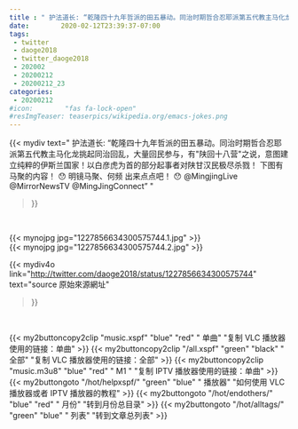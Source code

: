```yaml
---
title : " 护法道长: “乾隆四十九年哲派的田五暴动。同治时期哲合忍耶派第五代教主马化龙挑起同治回乱，大量回民参与，有&quot;陕回十八营&quot;之说，意图建立纯粹的伊斯兰国家！以白彦虎为首的部分起事者对陕甘汉民极尽杀戮！&#10;下图有马聚的内容！&#10;😯&#10;明镜马聚、何频&#10;出来点点吧！&#10;😯&#10;@MingjingLive @MirrorNewsTV &#10;@MingJingConnect”  "
date:        2020-02-12T23:39:37-07:00
tags:
 - twitter
 - daoge2018
 - twitter_daoge2018
 - 202002
 - 20200212
 - 20200212_23
categories:
 - 20200212
#icon:        "fas fa-lock-open"
#resImgTeaser: teaserpics/wikipedia.org/emacs-jokes.png
---
```


{{< mydiv text=" 护法道长: “乾隆四十九年哲派的田五暴动。同治时期哲合忍耶派第五代教主马化龙挑起同治回乱，大量回民参与，有&quot;陕回十八营&quot;之说，意图建立纯粹的伊斯兰国家！以白彦虎为首的部分起事者对陕甘汉民极尽杀戮！&#10;下图有马聚的内容！&#10;😯&#10;明镜马聚、何频&#10;出来点点吧！&#10;😯&#10;@MingjingLive @MirrorNewsTV &#10;@MingJingConnect”  "
>}}
<br>


 {{< mynojpg jpg="1227856634300575744.1.jpg" >}}<br>  {{< mynojpg jpg="1227856634300575744.2.jpg" >}}<br> 



{{< mydiv4o link="http://twitter.com/daoge2018/status/1227856634300575744"
text="source 原始來源網址"
>}}


<br>



{{< my2buttoncopy2clip "music.xspf"        "blue"   "red"    " 单曲"  "复制 VLC 播放器使用的链接：单曲" >}} {{< my2buttoncopy2clip "/all.xspf"         "green"  "black"  " 全部"  "复制 VLC 播放器使用的链接：全部" >}} {{< my2buttoncopy2clip "music.m3u8"        "blue"   "red"    " M1 "    "复制 IPTV 播放器使用的链接：单曲" >}} {{< my2buttongoto      "/hot/helpxspf/"    "green"  "blue"   " 播放器" "如何使用 VLC 播放器或者 IPTV 播放器的教程" >}} {{< my2buttongoto      "/hot/endothers/"   "blue"   "red"    " 月份"   "转到月份总目录" >}} {{< my2buttongoto      "/hot/alltags/"     "green"  "blue"   " 列表"   "转到文章总列表" >}} 
